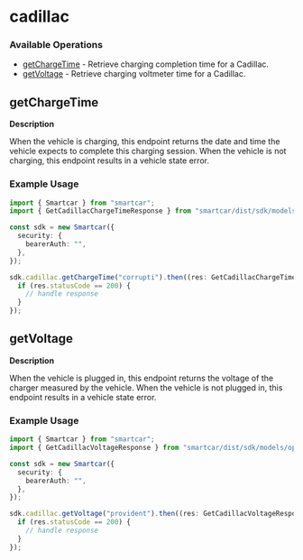 # cadillac

### Available Operations

* [getChargeTime](#getchargetime) - Retrieve charging completion time for a Cadillac.
* [getVoltage](#getvoltage) - Retrieve charging voltmeter time for a Cadillac.

## getChargeTime

__Description__

When the vehicle is charging, this endpoint returns the date and time the vehicle expects to complete this charging session. When the vehicle is not charging, this endpoint results in a vehicle state error.

### Example Usage

```typescript
import { Smartcar } from "smartcar";
import { GetCadillacChargeTimeResponse } from "smartcar/dist/sdk/models/operations";

const sdk = new Smartcar({
  security: {
    bearerAuth: "",
  },
});

sdk.cadillac.getChargeTime("corrupti").then((res: GetCadillacChargeTimeResponse) => {
  if (res.statusCode == 200) {
    // handle response
  }
});
```

## getVoltage

__Description__

When the vehicle is plugged in, this endpoint returns the voltage of the charger measured by the vehicle. When the vehicle is not plugged in, this endpoint results in a vehicle state error.

### Example Usage

```typescript
import { Smartcar } from "smartcar";
import { GetCadillacVoltageResponse } from "smartcar/dist/sdk/models/operations";

const sdk = new Smartcar({
  security: {
    bearerAuth: "",
  },
});

sdk.cadillac.getVoltage("provident").then((res: GetCadillacVoltageResponse) => {
  if (res.statusCode == 200) {
    // handle response
  }
});
```
